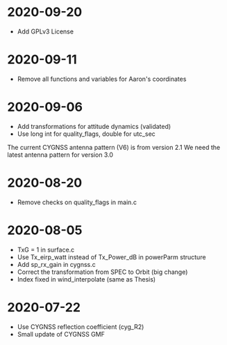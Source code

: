 # 2020-09-20
- Add GPLv3 License

# 2020-09-11
- Remove all functions and variables for Aaron's coordinates

# 2020-09-06
- Add transformations for attitude dynamics (validated)
- Use long int for quality_flags, double for utc_sec

The current CYGNSS antenna pattern (V6) is from version 2.1
We need the latest antenna pattern for version 3.0

# 2020-08-20
- Remove checks on quality_flags in main.c

# 2020-08-05
- TxG = 1 in surface.c
- Use Tx_eirp_watt instead of Tx_Power_dB in powerParm structure
- Add sp_rx_gain in cygnss.c 
- Correct the transformation from SPEC to Orbit (big change)
- Index fixed in wind_interpolate (same as Thesis)

# 2020-07-22
- Use CYGNSS reflection coefficient (cyg_R2)
- Small update of CYGNSS GMF


